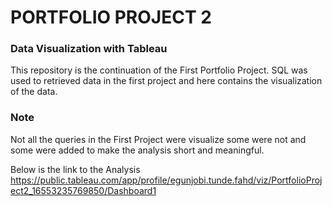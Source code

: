 # PORTFOLIO PROJECT 2
### Data Visualization with Tableau

This repository is the continuation of the
First Portfolio Project. SQL was used to retrieved
data in the first project and here contains the
visualization of the data. 

### Note
Not all the queries in the First Project were
visualize some were not and some were added
to make the analysis short and meaningful.


Below is the link to the Analysis 
 https://public.tableau.com/app/profile/egunjobi.tunde.fahd/viz/PortfolioProject2_16553235769850/Dashboard1
